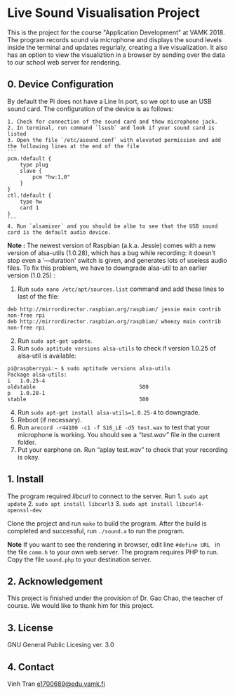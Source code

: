 # Live Sound Visualisation Project


This is the project for the course "Application Development" at VAMK 2018. The program records sound via microphone and displays the sound levels inside the terminal and updates regurlaly, creating a live visualization. It also has an option to view the visualiztion in a browser by sending over the data to our school web server for rendering.


## 0. Device Configuration 

By default the Pi does not have a Line In port, so we opt to use an USB sound card. The configuration of the device is as follows:

	1. Check for connection of the sound card and thew microphone jack.
	2. In terminal, run command `lsusb` and look if your sound card is listed 
	3. Open the file `/etc/asound.conf` with elevated permission and add the following lines at the end of the file
	```
	pcm.!default {
		type plug
		slave {
			pcm "hw:1,0"
		}
	}
	ctl.!default {
		type hw
		card 1
	}
	```
	4. Run `alsamixer` and you should be albe to see that the USB sound card is the default audio device.
**Note :** The newest version of Raspbian (a.k.a. Jessie) comes with a new version of alsa-utils (1.0.28), which has a bug while recording: it doesn’t stop even a ‘—duration' switch is given, and generates lots of useless audio files. To fix this problem, we have to downgrade alsa-util to an earlier version (1.0.25) :

  1. Run `sudo nano /etc/apt/sources.list` command and add these lines to last of the file:
```
deb http://mirrordirector.raspbian.org/raspbian/ jessie main contrib non-free rpi
deb http://mirrordirector.raspbian.org/raspbian/ wheezy main contrib non-free rpi
```
  2. Run `sudo apt-get update`.
  3. Run `sudo aptitude versions alsa-utils` to check if version 1.0.25 of alsa-util is available:
```
pi@raspberrypi:~ $ sudo aptitude versions alsa-utils
Package alsa-utils:
i   1.0.25-4                                                     oldstable                                 500
p   1.0.28-1                                                     stable                                    500
```
  4. Run `sudo apt-get install alsa-utils=1.0.25-4` to downgrade.
  5. Reboot (if necessary).
  6. Run `arecord -r44100 -c1 -f S16_LE -d5 test.wav` to test that your microphone is working. You should see a _“test.wav”_ file in the current folder.
  7. Put your earphone on. Run “aplay test.wav” to check that your recording is okay.
## 1. Install

The program required _libcurl_ to connect to the server. Run
	1. `sudo apt update`
	2. `sudo apt install libcurl3`
	3. `sudo apt install libcurl4-openssl-dev`

Clone the project and run `make` to build the program. After the build is completed and successful, run `./sound.a` to run the program.

**Note** If you want to see the rendering in browser, edit line `#define URL `  in the file `comm.h` to your own web server. The program requires PHP to run. Copy the file `sound.php` to your destination server.

## 2. Acknowledgement

This project is finished under the provision of Dr. Gao Chao, the teacher of course. We would like to thank him for this project.

## 3. License

GNU General Public Licesing ver. 3.0

## 4. Contact

Vinh Tran <e1700689@edu.vamk.fi>

